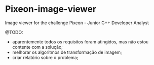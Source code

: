 # Pixeon-image-viewer
Image viewer for the challenge Pixeon - Junior C++ Developer Analyst

@TODO:
- aparentemente todos os requisitos foram atingidos, mas não estou contente com a solução;
- melhorar os algoritmos de transformação de imagem;
- criar relatório sobre o problema;
